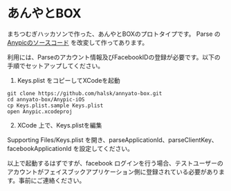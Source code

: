 # あんやとBOX


まちつむぎハッカソンで作った、あんやとBOXのプロトタイプです。
Parse の[Anypicのソースコード](https://github.com/ParsePlatform/Anypic) を改変して作ってあります。

利用には、Parseのアカウント情報及びFacebookIDの登録が必要です。以下の手順でセットアップしてください。

1. Keys.plist をコピーしてXCodeを起動

```
git clone https://github.com/halsk/annyato-box.git
cd annyato-box/Anypic-iOS
cp Keys.plist.sample Keys.plist
open Anypic.xcodeproj
```

2. XCode 上で、Keys.plistを編集

Supporting Files/Keys.plist を開き、parseApplicationId、parseClientKey、facebookApplicationId を設定してください。

以上で起動するはずですが、facebook ログインを行う場合、テストユーザーのアカウントがフェイスブックアプリケーション側に登録されている必要があります。事前にご連絡ください。
